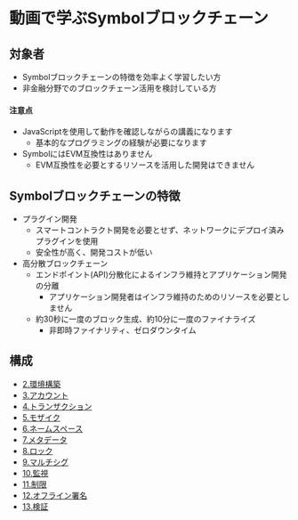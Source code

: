 # 動画で学ぶSymbolブロックチェーン

## 対象者
- Symbolブロックチェーンの特徴を効率よく学習したい方
- 非金融分野でのブロックチェーン活用を検討している方

#### 注意点
- JavaScriptを使用して動作を確認しながらの講義になります
  - 基本的なプログラミングの経験が必要になります
- SymbolにはEVM互換性はありません
  - EVM互換性を必要とするリソースを活用した開発はできません

## Symbolブロックチェーンの特徴
- プラグイン開発
  - スマートコントラクト開発を必要とせず、ネットワークにデプロイ済みプラグインを使用
  - 安全性が高く、開発コストが低い
- 高分散ブロックチェーン
  - エンドポイント(API)分散化によるインフラ維持とアプリケーション開発の分離
    - アプリケーション開発者はインフラ維持のためのリソースを必要としません
  - 約30秒に一度のブロック生成、約10分に一度のファイナライズ
    - 非即時ファイナリティ、ゼロダウンタイム

## 構成
- [2.環境構築](02_setting.md)
- [3.アカウント](03_account.md)
- [4.トランザクション](04_transaction.md)
- [5.モザイク](05_mosaic.md)
- [6.ネームスペース](06_namespace.md)
- [7.メタデータ](07_metadata.md)
- [8.ロック](08_lock.md)
- [9.マルチシグ](09_multisig.md)
- [10.監視](10_observer.md)
- [11.制限](11_restriction.md)
- [12.オフライン署名](12_offline_signature.md)
- [13.検証](13_verify.md)
